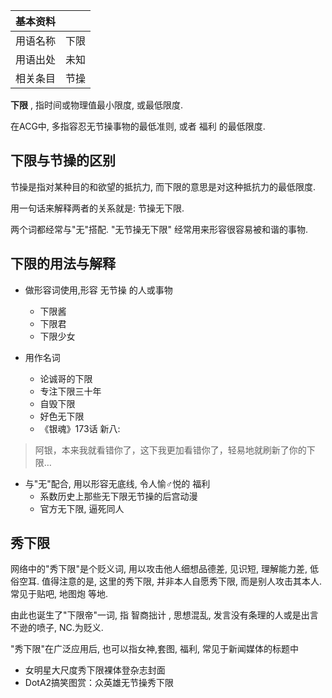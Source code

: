 |  **基本资料**  ||
|---|---|
|用语名称  |  下限   |
|用语出处  |  未知   |
|相关条目  |  节操   |
  
**下限** , 指时间或物理值最小限度, 或最低限度.

在ACG中, 多指容忍无节操事物的最低准则, 或者  福利  的最低限度.

##  下限与节操的区别

节操是指对某种目的和欲望的抵抗力, 而下限的意思是对这种抵抗力的最低限度.

用一句话来解释两者的关系就是: 节操无下限.

两个词都经常与"无"搭配. "无节操无下限" 经常用来形容很容易被和谐的事物.

##  下限的用法与解释

  * 做形容词使用,形容  无节操  的人或事物 
    * 下限酱 
    * 下限君 
    * 下限少女 

  * 用作名词 
    * 论诚哥的下限 
    * 专注下限三十年 
    * 自毁下限 
    * 好色无下限 
    * 《银魂》173话 新八: 

> 阿银，本来我就看错你了，这下我更加看错你了，轻易地就刷新了你的下限…

  * 与"无"配合, 用以形容无底线, 令人愉♂悦的  福利 
    * 系数历史上那些无下限无节操的后宫动漫 
    * 官方无下限,  逼死同人 

##  秀下限

网络中的"秀下限"是个贬义词, 用以攻击他人细想品德差, 见识短, 理解能力差, 低俗空耳. 值得注意的是, 这里的秀下限, 并非本人自愿秀下限,
而是别人攻击其本人. 常见于贴吧,  地图炮  等地.

由此也诞生了"下限帝"一词, 指  智商拙计  , 思想混乱, 发言没有条理的人或是出言不逊的喷子, NC.为贬义.

"秀下限"在广泛应用后, 也可以指女神,套图, 福利, 常见于新闻媒体的标题中

  * 女明星大尺度秀下限裸体登杂志封面 
  * DotA2搞笑图赏：众英雄无节操秀下限 

  

